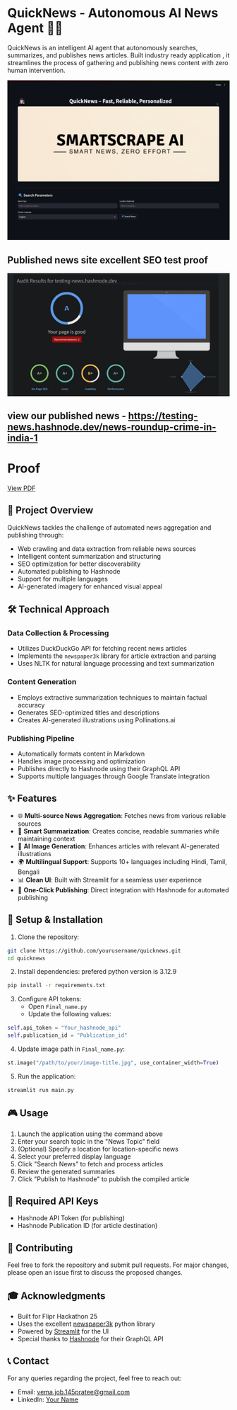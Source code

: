 # QuickNews - Autonomous AI News Agent 🤖📰

QuickNews is an intelligent AI agent that autonomously searches, summarizes, and publishes news articles. Built  industry ready application , it streamlines the process of gathering and publishing news content with zero human intervention.

![QuickNews Header Image](assets/ss1.png)
## Published news site excellent SEO test proof
![QuickNews Header Image](assets/seo.jpg)
## view our published news - https://testing-news.hashnode.dev/news-roundup-crime-in-india-1

# Proof
[View PDF](./assets/published_news.pdf)

## 🎯 Project Overview

QuickNews tackles the challenge of automated news aggregation and publishing through:
- Web crawling and data extraction from reliable news sources
- Intelligent content summarization and structuring
- SEO optimization for better discoverability
- Automated publishing to Hashnode
- Support for multiple languages
- AI-generated imagery for enhanced visual appeal

## 🛠️ Technical Approach

### Data Collection & Processing
- Utilizes DuckDuckGo API for fetching recent news articles
- Implements the `newspaper3k` library for article extraction and parsing
- Uses NLTK for natural language processing and text summarization

### Content Generation
- Employs extractive summarization techniques to maintain factual accuracy
- Generates SEO-optimized titles and descriptions
- Creates AI-generated illustrations using Pollinations.ai

### Publishing Pipeline
- Automatically formats content in Markdown
- Handles image processing and optimization
- Publishes directly to Hashnode using their GraphQL API
- Supports multiple languages through Google Translate integration

## ✨ Features

- 🌐 **Multi-source News Aggregation**: Fetches news from various reliable sources
- 📝 **Smart Summarization**: Creates concise, readable summaries while maintaining context
- 🎨 **AI Image Generation**: Enhances articles with relevant AI-generated illustrations
- 🌍 **Multilingual Support**: Supports 10+ languages including Hindi, Tamil, Bengali
- 📊 **Clean UI**: Built with Streamlit for a seamless user experience
- 🚀 **One-Click Publishing**: Direct integration with Hashnode for automated publishing

## 🔧 Setup & Installation

1. Clone the repository:
```bash
git clone https://github.com/yourusername/quicknews.git
cd quicknews
```

2. Install dependencies:
prefered python version is 3.12.9
```bash
pip install -r requirements.txt
```

3. Configure API tokens:
   - Open `Final_name.py`
   - Update the following values:
```python
self.api_token = "Your_hashnode_api"       
self.publication_id = "Publication_id"
```

4. Update image path in `Final_name.py`:
```python
st.image("/path/to/your/image-title.jpg", use_container_width=True)
```

5. Run the application:
```bash
streamlit run main.py
```

## 🎮 Usage

1. Launch the application using the command above
2. Enter your search topic in the "News Topic" field
3. (Optional) Specify a location for location-specific news
4. Select your preferred display language
5. Click "Search News" to fetch and process articles
6. Review the generated summaries
7. Click "Publish to Hashnode" to publish the compiled article

## 🔑 Required API Keys

- Hashnode API Token (for publishing)
- Hashnode Publication ID (for article destination)

## 🤝 Contributing

Feel free to fork the repository and submit pull requests. For major changes, please open an issue first to discuss the proposed changes.


## 🎓 Acknowledgments

- Built for Flipr Hackathon 25
- Uses the excellent [newspaper3k](https://newspaper.readthedocs.io/) python library
- Powered by [Streamlit](https://streamlit.io/) for the UI
- Special thanks to [Hashnode](https://hashnode.com/) for their GraphQL API

## 📞 Contact

For any queries regarding the project, feel free to reach out:
- Email: vema.job.145pratee@gmail.com
- LinkedIn: [Your Name]([https://linkedin.com/in/yourprofile](https://www.linkedin.com/in/prateek-verma-2a202b287))

